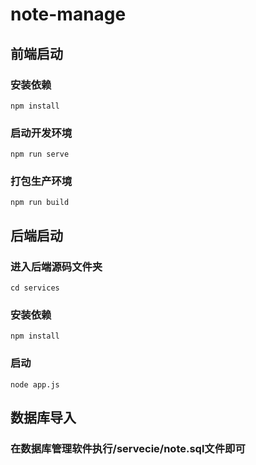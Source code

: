 # note-manage

## 前端启动

### 安装依赖
```
npm install
```

### 启动开发环境
```
npm run serve
```

### 打包生产环境
```
npm run build
```

## 后端启动

### 进入后端源码文件夹
```
cd services
```

### 安装依赖
```
npm install
```

### 启动
```
node app.js
```

## 数据库导入

### 在数据库管理软件执行/servecie/note.sql文件即可
